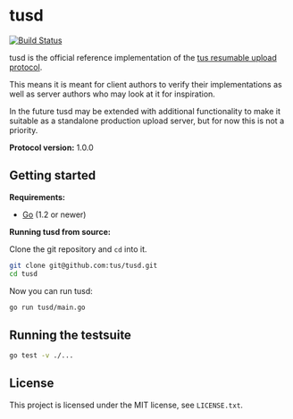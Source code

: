 # tusd

[![Build Status](https://travis-ci.org/tus/tusd.svg?branch=neXT)](https://travis-ci.org/tus/tusd)

tusd is the official reference implementation of the [tus resumable upload
protocol](http://www.tus.io/protocols/resumable-upload.html).

This means it is meant for client authors to verify their implementations as
well as server authors who may look at it for inspiration.

In the future tusd may be extended with additional functionality to make it
suitable as a standalone production upload server, but for now this is not a
priority.

**Protocol version:** 1.0.0

## Getting started

**Requirements:**

* [Go](http://golang.org/doc/install) (1.2 or newer)

**Running tusd from source:**

Clone the git repository and `cd` into it.

```bash
git clone git@github.com:tus/tusd.git
cd tusd
```

Now you can run tusd:

```bash
go run tusd/main.go
```

## Running the testsuite

```bash
go test -v ./...
```

## License

This project is licensed under the MIT license, see `LICENSE.txt`.
